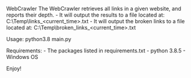 
WebCrawler
    The WebCrawler retrieves all links in a given website, and reports their depth.
    - It will output the results to a file located at: C:\Temp\links_<current_time>.txt
    - It will output the broken links to a file located at: C:\Temp\broken_links_<current_time>.txt

Usage:
    python3.8 main.py

Requirements:
    - The packages listed in requirements.txt
    - python 3.8.5
    - Windows OS

Enjoy!